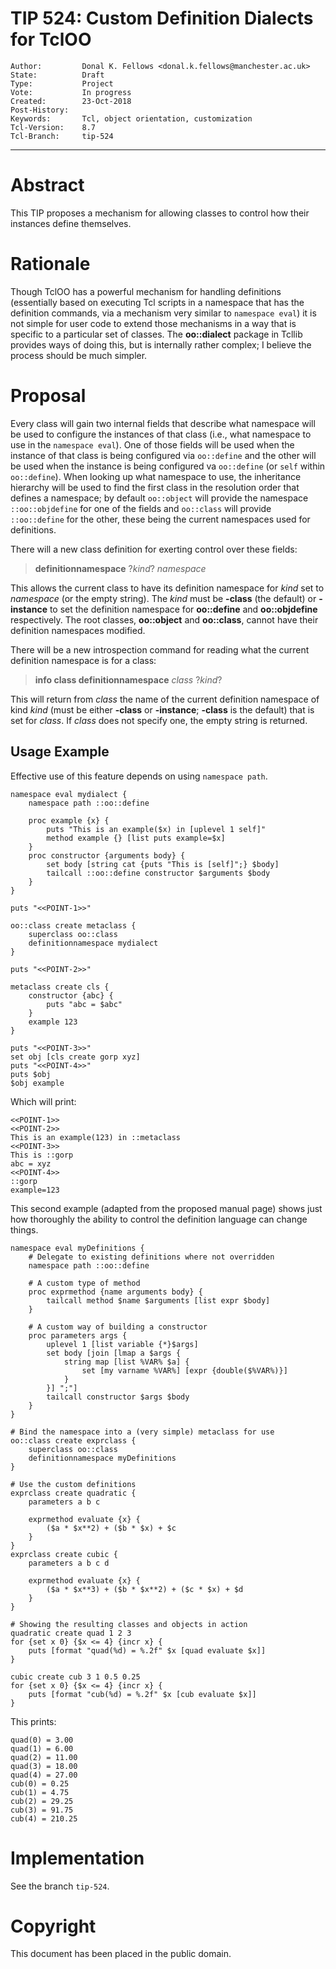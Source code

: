 # TIP 524: Custom Definition Dialects for TclOO
	Author:         Donal K. Fellows <donal.k.fellows@manchester.ac.uk>
	State:          Draft
	Type:           Project
	Vote:           In progress
	Created:        23-Oct-2018
	Post-History:
	Keywords:       Tcl, object orientation, customization
	Tcl-Version:    8.7
	Tcl-Branch:     tip-524
-----

# Abstract

This TIP proposes a mechanism for allowing classes to control how their
instances define themselves.

# Rationale

Though TclOO has a powerful mechanism for handling definitions (essentially
based on executing Tcl scripts in a namespace that has the definition
commands, via a mechanism very similar to `namespace eval`) it is not simple
for user code to extend those mechanisms in a way that is specific to a
particular set of classes. The **oo::dialect** package in Tcllib provides ways
of doing this, but is internally rather complex; I believe the process should
be much simpler.

# Proposal

Every class will gain two internal fields that describe what namespace will be
used to configure the instances of that class (i.e., what namespace to use in
the `namespace eval`). One of those fields will be used when the instance of
that class is being configured via `oo::define` and the other will be used
when the instance is being configured va `oo::define` (or `self` within
`oo::define`). When looking up what namespace to use, the inheritance
hierarchy will be used to find the first class in the resolution order that
defines a namespace; by default `oo::object` will provide the namespace
`::oo::objdefine` for one of the fields and `oo::class` will provide
`::oo::define` for the other, these being the current namespaces used for
definitions.

There will a new class definition for exerting control over these fields:

 > **definitionnamespace** ?_kind_? _namespace_

This allows the current class to have its definition namespace for _kind_ set
to _namespace_ (or the empty string). The _kind_ must be **-class** (the
default) or **-instance** to set the definition namespace for **oo::define**
and **oo::objdefine** respectively. The root classes, **oo::object** and
**oo::class**, cannot have their definition namespaces modified.

There will be a new introspection command for reading what the current
definition namespace is for a class:

 > **info class definitionnamespace** _class_ ?_kind_?

This will return from _class_ the name of the current definition namespace of
kind _kind_ (must be either **-class** or **-instance**; **-class** is the
default) that is set for _class_. If _class_ does not specify one, the empty
string is returned.

## Usage Example

Effective use of this feature depends on using `namespace path`.

    namespace eval mydialect {
        namespace path ::oo::define

        proc example {x} {
            puts "This is an example($x) in [uplevel 1 self]"
            method example {} [list puts example=$x]
        }
        proc constructor {arguments body} {
            set body [string cat {puts "This is [self]";} $body]
            tailcall ::oo::define constructor $arguments $body
        }
    }

    puts "<<POINT-1>>"

    oo::class create metaclass {
        superclass oo::class
        definitionnamespace mydialect
    }

    puts "<<POINT-2>>"

    metaclass create cls {
        constructor {abc} {
            puts "abc = $abc"
        }
        example 123
    }

    puts "<<POINT-3>>"
    set obj [cls create gorp xyz]
    puts "<<POINT-4>>"
    puts $obj
    $obj example

Which will print:

    <<POINT-1>>
    <<POINT-2>>
    This is an example(123) in ::metaclass
    <<POINT-3>>
    This is ::gorp
    abc = xyz
    <<POINT-4>>
    ::gorp
    example=123

This second example (adapted from the proposed manual page) shows just how thoroughly the ability to control the definition language can change things.

    namespace eval myDefinitions {
        # Delegate to existing definitions where not overridden
        namespace path ::oo::define

        # A custom type of method
        proc exprmethod {name arguments body} {
            tailcall method $name $arguments [list expr $body]
        }

        # A custom way of building a constructor
        proc parameters args {
            uplevel 1 [list variable {*}$args]
            set body [join [lmap a $args {
                string map [list %VAR% $a] {
                    set [my varname %VAR%] [expr {double($%VAR%)}]
                }
            }] ";"]
            tailcall constructor $args $body
        }
    }

    # Bind the namespace into a (very simple) metaclass for use
    oo::class create exprclass {
        superclass oo::class
        definitionnamespace myDefinitions
    }

    # Use the custom definitions
    exprclass create quadratic {
        parameters a b c

        exprmethod evaluate {x} {
            ($a * $x**2) + ($b * $x) + $c
        }
    }
    exprclass create cubic {
        parameters a b c d

        exprmethod evaluate {x} {
            ($a * $x**3) + ($b * $x**2) + ($c * $x) + $d
        }
    }

    # Showing the resulting classes and objects in action
    quadratic create quad 1 2 3
    for {set x 0} {$x <= 4} {incr x} {
        puts [format "quad(%d) = %.2f" $x [quad evaluate $x]]
    }

    cubic create cub 3 1 0.5 0.25
    for {set x 0} {$x <= 4} {incr x} {
        puts [format "cub(%d) = %.2f" $x [cub evaluate $x]]
    }

This prints:

    quad(0) = 3.00
    quad(1) = 6.00
    quad(2) = 11.00
    quad(3) = 18.00
    quad(4) = 27.00
	cub(0) = 0.25
	cub(1) = 4.75
	cub(2) = 29.25
	cub(3) = 91.75
	cub(4) = 210.25

# Implementation

See the branch `tip-524`.

# Copyright

This document has been placed in the public domain.
